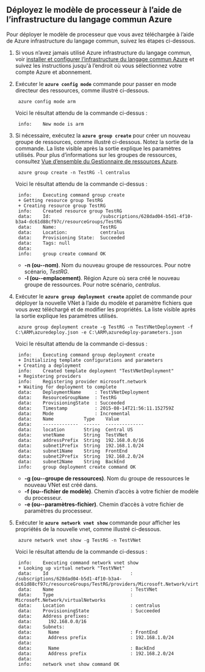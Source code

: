 ## <a name="deploy-the-arm-template-by-using-the-azure-cli"></a>Déployez le modèle de processeur à l’aide de l’infrastructure du langage commun Azure

Pour déployer le modèle de processeur que vous avez téléchargée à l’aide de Azure infrastructure du langage commun, suivez les étapes ci-dessous.

1. Si vous n’avez jamais utilisé Azure infrastructure du langage commun, voir [installer et configurer l’infrastructure du langage commun Azure](../articles/xplat-cli-install.md) et suivez les instructions jusqu'à l’endroit où vous sélectionnez votre compte Azure et abonnement.
2. Exécuter le **`azure config mode`** commande pour passer en mode directeur des ressources, comme illustré ci-dessous.

        azure config mode arm

    Voici le résultat attendu de la commande ci-dessus :

        info:    New mode is arm

3. Si nécessaire, exécutez la **`azure group create`** pour créer un nouveau groupe de ressources, comme illustré ci-dessous. Notez la sortie de la commande. La liste visible après la sortie explique les paramètres utilisés. Pour plus d’informations sur les groupes de ressources, consultez [Vue d’ensemble du Gestionnaire de ressources Azure](../articles/resource-group-overview.md).

        azure group create -n TestRG -l centralus

    Voici le résultat attendu de la commande ci-dessus :

        info:    Executing command group create
        + Getting resource group TestRG
        + Creating resource group TestRG
        info:    Created resource group TestRG
        data:    Id:                  /subscriptions/628dad04-b5d1-4f10-b3a4-dc61d88cf97c/resourceGroups/TestRG
        data:    Name:                TestRG
        data:    Location:            centralus
        data:    Provisioning State:  Succeeded
        data:    Tags: null
        data:
        info:    group create command OK

    - **-n (ou--nom)**. Nom du nouveau groupe de ressources. Pour notre scénario, *TestRG*.
    - **-l (ou--emplacement)**. Région Azure où sera créé le nouveau groupe de ressources. Pour notre scénario, *centralus*.

4. Exécuter le **`azure group deployment create`** applet de commande pour déployer la nouvelle VNet à l’aide du modèle et paramètre fichiers que vous avez téléchargé et de modifier les propriétés. La liste visible après la sortie explique les paramètres utilisés.

        azure group deployment create -g TestRG -n TestVNetDeployment -f C:\ARM\azuredeploy.json -e C:\ARM\azuredeploy-parameters.json

    Voici le résultat attendu de la commande ci-dessus :

        info:    Executing command group deployment create
        + Initializing template configurations and parameters
        + Creating a deployment
        info:    Created template deployment "TestVNetDeployment"
        + Registering providers
        info:    Registering provider microsoft.network
        + Waiting for deployment to complete
        data:    DeploymentName     : TestVNetDeployment
        data:    ResourceGroupName  : TestRG
        data:    ProvisioningState  : Succeeded
        data:    Timestamp          : 2015-08-14T21:56:11.152759Z
        data:    Mode               : Incremental
        data:    Name           Type    Value
        data:    -------------  ------  --------------
        data:    location       String  Central US
        data:    vnetName       String  TestVNet
        data:    addressPrefix  String  192.168.0.0/16
        data:    subnet1Prefix  String  192.168.1.0/24
        data:    subnet1Name    String  FrontEnd
        data:    subnet2Prefix  String  192.168.2.0/24
        data:    subnet2Name    String  BackEnd
        info:    group deployment create command OK

    - **-g (ou--groupe de ressources)**. Nom du groupe de ressources le nouveau VNet est créé dans.
    - **-f (ou--fichier de modèle)**. Chemin d’accès à votre fichier de modèle du processeur.
    - **-e (ou--paramètres-fichier)**. Chemin d’accès à votre fichier de paramètres du processeur.

5. Exécuter le **`azure network vnet show`** commande pour afficher les propriétés de la nouvelle vnet, comme illustré ci-dessous.

        azure network vnet show -g TestRG -n TestVNet

    Voici le résultat attendu de la commande ci-dessus :

        info:    Executing command network vnet show
        + Looking up virtual network "TestVNet"
        data:    Id                              : /subscriptions/628dad04-b5d1-4f10-b3a4-dc61d88cf97c/resourceGroups/TestRG/providers/Microsoft.Network/virtualNetworks/TestVNet
        data:    Name                            : TestVNet
        data:    Type                            : Microsoft.Network/virtualNetworks
        data:    Location                        : centralus
        data:    ProvisioningState               : Succeeded
        data:    Address prefixes:
        data:      192.168.0.0/16
        data:    Subnets:
        data:      Name                          : FrontEnd
        data:      Address prefix                : 192.168.1.0/24
        data:
        data:      Name                          : BackEnd
        data:      Address prefix                : 192.168.2.0/24
        data:
        info:    network vnet show command OK
